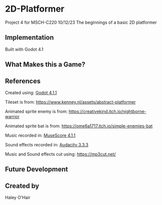 # 2D-Platformer
Project 4 for MSCH-C220
10/12/23
The beginnings of a basic 2D platformer

## Implementation
Built with Godot 4.1
## What Makes this a Game?

## References

Created using: [Godot 4.1.1](https://godotengine.org/download)

Tileset is from: https://www.kenney.nl/assets/abstract-platformer

Animated sprite enemy is from: https://creativekind.itch.io/nightborne-warrior

Animated sprite bat is from: https://ome6a1717.itch.io/simple-enemies-bat

Music recorded in: [MuseScore 4.1.1](https://musescore.org/en)

Sound effects recorded in: [Audacity 3.3.3](https://www.audacityteam.org/)

Music and Sound effects cut using: https://mp3cut.net/

## Future Development

## Created by
Haley O'Hair
